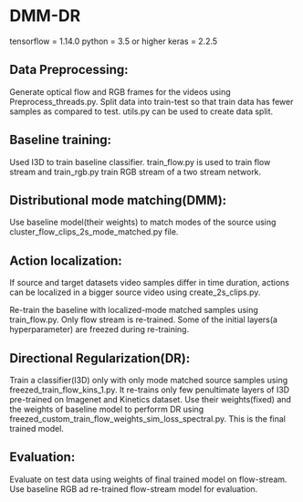 # DMM-DR

tensorflow = 1.14.0
python = 3.5 or higher
keras = 2.2.5

## Data Preprocessing:
Generate optical flow and RGB frames for the videos using Preprocess_threads.py. Split data into train-test so that 
train data has fewer samples as compared to test. utils.py can be used to create data split.

## Baseline training:
Used I3D to train baseline classifier. train_flow.py is used to train flow stream and train_rgb.py train RGB stream of a two
stream network.

## Distributional mode matching(DMM):
Use baseline model(their weights) to match modes of the source using cluster_flow_clips_2s_mode_matched.py file.

## Action localization:
If source and target datasets video samples differ in time duration, actions can be localized in a bigger source video using 
create_2s_clips.py.

Re-train the baseline with localized-mode matched samples using train_flow.py. Only flow stream is re-trained. Some of the
initial layers(a hyperparameter) are freezed during re-training.

## Directional Regularization(DR):
Train a classifier(I3D) only with only mode matched source samples using freezed_train_flow_kins_1.py. It re-trains only 
few penultimate layers of I3D pre-trained on Imagenet and Kinetics dataset. Use their weights(fixed) and the weights of 
baseline model to perforrm DR using freezed_custom_train_flow_weights_sim_loss_spectral.py. This is the final trained model.

## Evaluation:
Evaluate on test data using weights of final trained model on flow-stream. Use baseline RGB ad re-trained flow-stream model
for evaluation.


